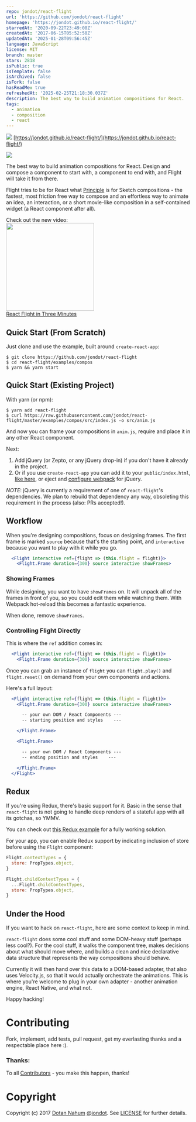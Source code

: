 ```yaml
---
repo: jondot/react-flight
url: 'https://github.com/jondot/react-flight'
homepage: 'https://jondot.github.io/react-flight/'
starredAt: '2020-09-22T23:49:08Z'
createdAt: '2017-06-15T05:52:50Z'
updatedAt: '2025-01-28T09:56:45Z'
language: JavaScript
license: MIT
branch: master
stars: 2818
isPublic: true
isTemplate: false
isArchived: false
isFork: false
hasReadMe: true
refreshedAt: '2025-02-25T21:18:30.037Z'
description: The best way to build animation compositions for React.
tags:
  - animation
  - composition
  - react
---
```


![](media/flight.png)
[https://jondot.github.io/react-flight/](https://jondot.github.io/react-flight/)

<img src="https://travis-ci.org/jondot/react-flight.svg?branch=master">

The best way to build animation compositions for React. Design and compose a
component to start with, a component to end with, and Flight will take it from
there.

Flight tries to be for React what [Principle](http://principleformac.com/) is
for Sketch compositions - the fastest, most friction free way to compose and an
effortless way to animate an idea, an interaction, or a short movie-like
composition in a self-contained widget (a React component after all).


Check out the new video:
<br/>
<a href="https://youtu.be/HBEn-KN_u04">
<img src="https://i.ytimg.com/vi/HBEn-KN_u04/hqdefault.jpg" width="240"/>
<br/>
React Flight in Three Minutes
</a>

## Quick Start (From Scratch)

Just clone and use the example, built around `create-react-app`:

```
$ git clone https://github.com/jondot/react-flight
$ cd react-flight/examples/compos
$ yarn && yarn start
```


## Quick Start (Existing Project)

With yarn (or npm):

```
$ yarn add react-flight
$ curl https://raw.githubusercontent.com/jondot/react-flight/master/examples/compos/src/index.js -o src/anim.js
```

And now you can frame your compositions in `anim.js`, require and place it in
any other React component.

Next:

1. Add jQuery (or Zepto, or any jQuery drop-in) if you don't have it already in the project.
2. Or if you use `create-react-app` you can add it to your `public/index.html`, [like here](examples/compos/public/index.html),
or eject and [configure webpack](https://webpack.github.io/docs/library-and-externals.html) for jQuery.

_NOTE_: jQuery is currently a requirement of one of `react-flight`'s dependencies.
We plan to rebuild that dependency any way, obsoleting this requirement in the
process (also: PRs accepted!).

## Workflow

When you're designing compositions, focus on designing frames. The
first frame is marked `source` because that's the starting point, and
`interactive` because you want to play with it while you go.

```jsx
  <Flight interactive ref={flight => (this.flight = flight)}>
    <Flight.Frame duration={300} source interactive showFrames>
```

### Showing Frames

While designing, you want to have `showFrames` on. It will unpack
all of the frames in front of you, so you could edit them while watching them. With
Webpack hot-reload this becomes a fantastic experience.

When done, remove `showFrames`.

### Controlling Flight Directly

This is where the `ref` addition comes in:

```jsx
  <Flight interactive ref={flight => (this.flight = flight)}>
    <Flight.Frame duration={300} source interactive showFrames>
```

Once you can grab an instance of `flight` you can `flight.play()` and `flight.reset()` on
demand from your own components and actions.

Here's a full layout:

```jsx
  <Flight interactive ref={flight => (this.flight = flight)}>
    <Flight.Frame duration={300} source interactive showFrames>

      -- your own DOM / React Components ---
      -- starting position and styles    ---

    </Flight.Frame>

    <Flight.Frame>

      -- your own DOM / React Components ---
      -- ending position and styles    ---

    </Flight.Frame>
  </Flight>
```





## Redux

If you're using Redux, there's basic support for it. Basic in the sense that `react-flight` is not
going to handle deep renders of a stateful app with all its gotchas, so YMMV.

You can check out [this Redux example](examples/compos-redux) for a fully working solution.


For your app, you can enable Redux support by indicating inclusion of store before using the `Flight` component:

```javascript
Flight.contextTypes = {
  store: PropTypes.object,
}

Flight.childContextTypes = {
  ...Flight.childContextTypes,
  store: PropTypes.object,
}
```



## Under the Hood

If you want to hack on `react-flight`, here are some context to keep in mind.

`react-flight` does some cool stuff and some DOM-heavy stuff (perhaps less cool?). For the cool stuff, it
walks the component tree, makes decisions about what should move where, and builds
a clean and nice declarative data structure that represents the way compositions should
behave.

Currently it will then hand over this data to a DOM-based adapter, that also uses Velocity.js,
so that it would actually orchestrate the animations. This is where you're welcome
to plug in your own adapter - another animation engine, React Native, and what not.

Happy hacking!


# Contributing

Fork, implement, add tests, pull request, get my everlasting thanks and a respectable place here :).


### Thanks:

To all [Contributors](https://github.com/jondot/react-flight/graphs/contributors) - you make this happen, thanks!


# Copyright

Copyright (c) 2017 [Dotan Nahum](http://gplus.to/dotan) [@jondot](http://twitter.com/jondot). See [LICENSE](LICENSE) for further details.
